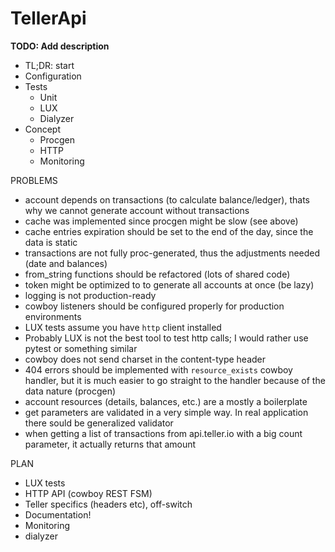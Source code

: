 # TellerApi

**TODO: Add description**

* TL;DR: start
* Configuration
* Tests
  * Unit
  * LUX
  * Dialyzer
* Concept
  * Procgen
  * HTTP
  * Monitoring


PROBLEMS

- account depends on transactions (to calculate balance/ledger), thats why we cannot generate account without transactions
- cache was implemented since procgen might be slow (see above)
- cache entries expiration should be set to the end of the day, since the data is static
- transactions are not fully proc-generated, thus the adjustments needed (date and balances)
- from_string functions should be refactored (lots of shared code)
- token might be optimized to to generate all accounts at once (be lazy)
- logging is not production-ready
- cowboy listeners should be configured properly for production environments
- LUX tests assume you have `http` client installed
- Probably LUX is not the best tool to test http calls; I would rather use pytest or something similar
- cowboy does not send charset in the content-type header
- 404 errors should be implemented with `resource_exists` cowboy handler, but it is much easier to go straight to the handler because of the data nature (procgen)
- account resources (details, balances, etc.) are a mostly a boilerplate
- get parameters are validated in a very simple way. In real application there sould be generalized validator
- when getting a list of transactions from api.teller.io with a big count parameter, it actually returns that amount


PLAN

- LUX tests
- HTTP API (cowboy REST FSM)
- Teller specifics (headers etc), off-switch
- Documentation!
- Monitoring
- dialyzer